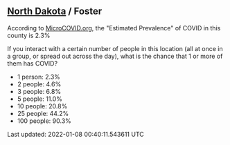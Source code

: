 
## [North Dakota](/united-states/north-dakota) / Foster

According to [MicroCOVID.org](http://microcovid.org),
the "Estimated Prevalence" of COVID in this county is 2.3%

If you interact with a certain number of people in this location
(all at once in a group, or spread out across the day), what is the chance that
1 or more of them has COVID?

- 1 person: 2.3%
- 2 people: 4.6%
- 3 people: 6.8%
- 5 people: 11.0%
- 10 people: 20.8%
- 25 people: 44.2%
- 100 people: 90.3%

Last updated: 2022-01-08 00:40:11.543611 UTC
